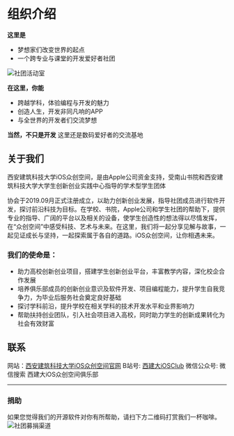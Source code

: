 # 组织介绍  
  
**这里是**
- 梦想家们改变世界的起点
- 一个跨专业与课堂的开发爱好者社团

![社团活动室](https://foruda.gitee.com/images/1705468268777422939/eacd2697_11756229.jpeg "社团活动室")

**在这里，你能**
- 跨越学科，体验编程与开发的魅力
- 创造人生，开发非同凡响的APP
- 与全世界的开发者们交流梦想

**当然，不只是开发**
这里还是数码爱好者的交流基地

## 关于我们
西安建筑科技大学iOS众创空间，是由Apple公司资金支持，受南山书院和西安建筑科技大学大学生创新创业实践中心指导的学术型学生团体 

协会于2019.09月正式注册成立，以助力创新创业发展，指导社团成员进行软件开发，探讨前沿科技为目标。在学校、书院，Apple公司和学生社团的帮助下，提供专业的指导、广阔的平台以及相关的设备，使学生创造性的想法得以尽情发挥，在“众创空间”中感受科技、艺术与未来。在这里，我们将一起分享见解与故事，一起见证成长与坚持，一起探索属于各自的道路。iOS众创空间，让你相遇未来。

### 我们的使命是： 
- 助力高校创新创业项目，搭建学生创新创业平台，丰富教学内容，深化校企合作发展
- 培养俱乐部成员的创新创业意识及软件开发、项目编程能力，提升学生自我竞争力，为毕业后服务社会奠定良好基础
- 探讨学科前沿，提升学校在相关学科的技术开发水平和业界影响力
- 帮助扶持创业团队，引入社会项目进入高校，同时助力学生的创新成果转化为社会有效财富

## 联系
网站：[西安建筑科技大学iOS众创空间官网](http://xauat.site)
B站号: [西建大iOSClub](https://b23.tv/emdiGP6)
微信公众号: 微信搜索 西建大iOS众创空间俱乐部

-----

### 捐助
如果您觉得我们的开源软件对你有所帮助，请扫下方二维码打赏我们一杯咖啡。
![社团募捐渠道](https://foruda.gitee.com/images/1705468063288213071/a9cdb140_11756229.jpeg "社团募捐渠道")
